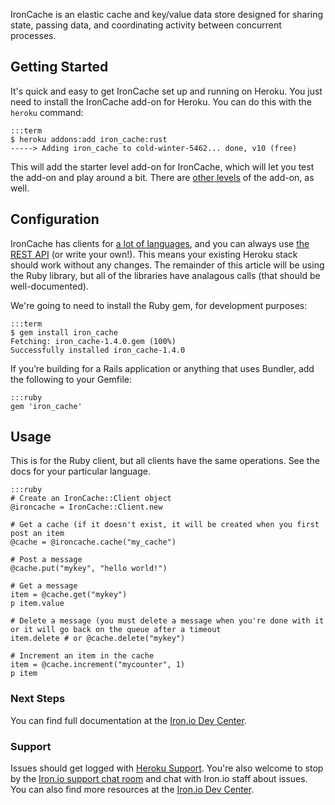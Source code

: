 IronCache is an elastic cache and key/value data store designed for sharing state, passing data, and coordinating activity between concurrent processes.

## Getting Started

It's quick and easy to get IronCache set up and running on Heroku. You just need to install the IronCache add-on for Heroku.
You can do this with the `heroku` command:

    :::term
    $ heroku addons:add iron_cache:rust
    -----> Adding iron_cache to cold-winter-5462... done, v10 (free)

This will add the starter level add-on for IronCache, which will let you test the add-on and play around a bit.
There are [other levels](http://addons.heroku.com/iron_cache) of the add-on, as well.

## Configuration

IronCache has clients for [a lot of languages](http://dev.iron.io/cache/reference/libraries/), and you can always use
[the REST API](http://dev.iron.io/cache/reference/api/) (or write your own!). This means your existing
Heroku stack should work without any changes. The remainder of this article will be using the Ruby library,
but all of the libraries have analagous calls (that should be well-documented).

We're going to need to install the Ruby gem, for development purposes:

    :::term
    $ gem install iron_cache
    Fetching: iron_cache-1.4.0.gem (100%)
    Successfully installed iron_cache-1.4.0

If you’re building for a Rails application or anything that uses Bundler, add the following to your Gemfile:

    :::ruby
    gem 'iron_cache'

## Usage

This is for the Ruby client, but all clients have the same operations. See the docs for your particular language.

    :::ruby
    # Create an IronCache::Client object
    @ironcache = IronCache::Client.new

    # Get a cache (if it doesn't exist, it will be created when you first post an item
    @cache = @ironcache.cache("my_cache")

    # Post a message
    @cache.put("mykey", "hello world!")

    # Get a message
    item = @cache.get("mykey")
    p item.value

    # Delete a message (you must delete a message when you're done with it or it will go back on the queue after a timeout
    item.delete # or @cache.delete("mykey")

    # Increment an item in the cache
    item = @cache.increment("mycounter", 1)
    p item


### Next Steps

You can find full documentation at the [Iron.io Dev Center](http://dev.iron.io/cache/).

### Support

Issues should get logged with [Heroku Support](https://support.heroku.com). You're also welcome to stop by the
[Iron.io support chat room](http://get.iron.io/chat) and chat with Iron.io staff about issues. You can also find more
resources at the [Iron.io Dev Center](http://dev.iron.io).
